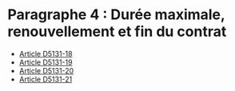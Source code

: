 # Paragraphe 4 : Durée maximale, renouvellement et fin du contrat

* [Article D5131-18](./LEGIARTI000018526877.md)
* [Article D5131-19](./LEGIARTI000018526875.md)
* [Article D5131-20](./LEGIARTI000018526873.md)
* [Article D5131-21](./LEGIARTI000018526871.md)
